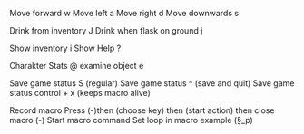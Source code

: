 

Move forward			w
Move left			a
Move right 			d
Move downwards			s

Drink from inventory		J
Drink when flask on ground	j

Show inventory			i
Show Help			?

Charakter Stats			@
examine object			e

Save game status		S (regular)
Save game status	  	^ (save and quit)
Save game status 		control + x (keeps macro alive)

Record macro			Press (-)then (choose key) then (start action) then close macro (-)
Start macro command
Set loop in macro		example (§_p)
